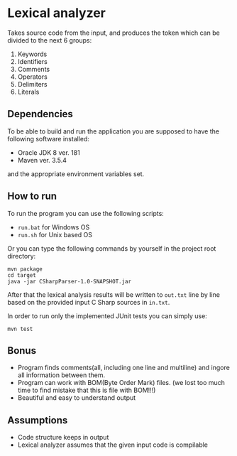 # Lexical analyzer

Takes source code from the input, and produces the token which can be divided to the next 6 groups:

1. Keywords
2. Identifiers
3. Comments
4. Operators
5. Delimiters
6. Literals


## Dependencies

To be able to build and run the application you are supposed to have the following software installed:

 * Oracle JDK 8 ver. 181
 * Maven ver. 3.5.4  
 
 
  and the appropriate environment variables set.


## How to run

To run the program you can use the following scripts:

* `run.bat` for Windows OS
* `run.sh` for Unix based OS 

Or you can type the following commands by yourself in the project root directory:

`mvn package`
<br/>
`cd target`
<br/>
`java -jar CSharpParser-1.0-SNAPSHOT.jar`

After that the lexical analysis results will be written to `out.txt` 
line by line based on the provided input C Sharp sources in `in.txt`.  

In order to run only the implemented JUnit tests you can simply use:


`mvn test` 

## Bonus

* Program finds comments(all, including one line and multiline) and ingore all information between them.
* Program can work with BOM(Byte Order Mark) files. (we lost too much time to find mistake that this is file with BOM!!!)
* Beautiful and easy to understand output

## Assumptions
* Code structure keeps in output
* Lexical analyzer assumes that the given input code is compilable 
